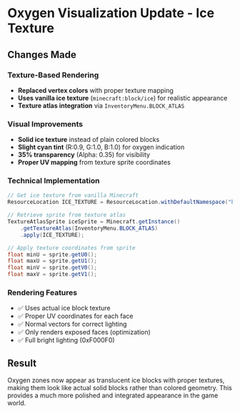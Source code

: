 # Oxygen Visualization Update - Ice Texture

## Changes Made

### Texture-Based Rendering
- **Replaced vertex colors** with proper texture mapping
- **Uses vanilla ice texture** (`minecraft:block/ice`) for realistic appearance
- **Texture atlas integration** via `InventoryMenu.BLOCK_ATLAS`

### Visual Improvements
- **Solid ice texture** instead of plain colored blocks
- **Slight cyan tint** (R:0.9, G:1.0, B:1.0) for oxygen indication
- **35% transparency** (Alpha: 0.35) for visibility
- **Proper UV mapping** from texture sprite coordinates

### Technical Implementation
```java
// Get ice texture from vanilla Minecraft
ResourceLocation ICE_TEXTURE = ResourceLocation.withDefaultNamespace("block/ice");

// Retrieve sprite from texture atlas
TextureAtlasSprite iceSprite = Minecraft.getInstance()
    .getTextureAtlas(InventoryMenu.BLOCK_ATLAS)
    .apply(ICE_TEXTURE);

// Apply texture coordinates from sprite
float minU = sprite.getU0();
float maxU = sprite.getU1();
float minV = sprite.getV0();
float maxV = sprite.getV1();
```

### Rendering Features
- ✅ Uses actual ice block texture
- ✅ Proper UV coordinates for each face
- ✅ Normal vectors for correct lighting
- ✅ Only renders exposed faces (optimization)
- ✅ Full bright lighting (0xF000F0)

## Result
Oxygen zones now appear as translucent ice blocks with proper textures, making them look like actual solid blocks rather than colored geometry. This provides a much more polished and integrated appearance in the game world.
